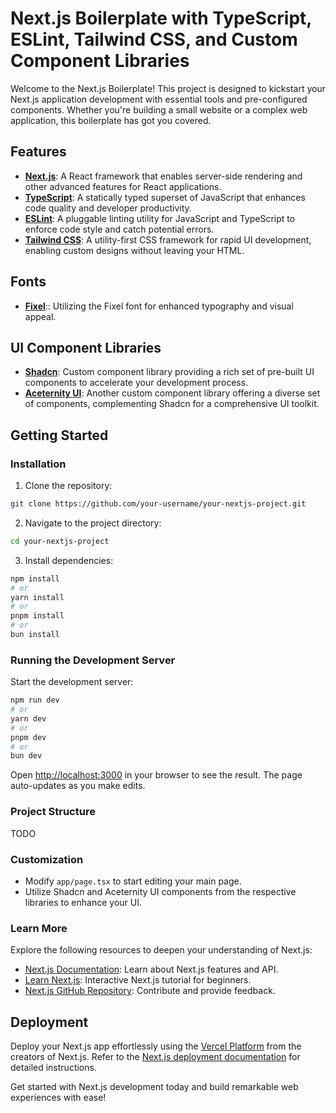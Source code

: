 # Next.js Boilerplate with TypeScript, ESLint, Tailwind CSS, and Custom Component Libraries

Welcome to the Next.js Boilerplate! This project is designed to kickstart your Next.js application development with essential tools and pre-configured components. Whether you're building a small website or a complex web application, this boilerplate has got you covered.

## Features

- **[Next.js](https://nextjs.org)**: A React framework that enables server-side rendering and other advanced features for React applications.
- **[TypeScript](https://www.typescriptlang.org/)**: A statically typed superset of JavaScript that enhances code quality and developer productivity.
- **[ESLint](https://eslint.org/)**: A pluggable linting utility for JavaScript and TypeScript to enforce code style and catch potential errors.
- **[Tailwind CSS](https://tailwindcss.com/)**: A utility-first CSS framework for rapid UI development, enabling custom designs without leaving your HTML.

## Fonts

- **[Fixel](https://fixel.macpaw.com/)**:: Utilizing the Fixel font for enhanced typography and visual appeal. 

## UI Component Libraries

- **[Shadcn](https://ui.shadcn.com/)**: Custom component library providing a rich set of pre-built UI components to accelerate your development process.
- **[Aceternity UI](https://ui.aceternity.com/)**: Another custom component library offering a diverse set of components, complementing Shadcn for a comprehensive UI toolkit. 


## Getting Started

### Installation

1. Clone the repository:

```bash
git clone https://github.com/your-username/your-nextjs-project.git
```

2. Navigate to the project directory:

```bash
cd your-nextjs-project
```

3. Install dependencies:

```bash
npm install
# or
yarn install
# or
pnpm install
# or
bun install
```

### Running the Development Server

Start the development server:

```bash
npm run dev
# or
yarn dev
# or
pnpm dev
# or
bun dev
```

Open [http://localhost:3000](http://localhost:3000) in your browser to see the result. The page auto-updates as you make edits.

### Project Structure

TODO

### Customization

- Modify `app/page.tsx` to start editing your main page.
- Utilize Shadcn and Aceternity UI components from the respective libraries to enhance your UI.

### Learn More

Explore the following resources to deepen your understanding of Next.js:

- [Next.js Documentation](https://nextjs.org/docs): Learn about Next.js features and API.
- [Learn Next.js](https://nextjs.org/learn): Interactive Next.js tutorial for beginners.
- [Next.js GitHub Repository](https://github.com/vercel/next.js/): Contribute and provide feedback.

## Deployment

Deploy your Next.js app effortlessly using the [Vercel Platform](https://vercel.com/new?utm_medium=default-template&filter=next.js&utm_source=create-next-app&utm_campaign=create-next-app-readme) from the creators of Next.js. Refer to the [Next.js deployment documentation](https://nextjs.org/docs/deployment) for detailed instructions.

Get started with Next.js development today and build remarkable web experiences with ease!